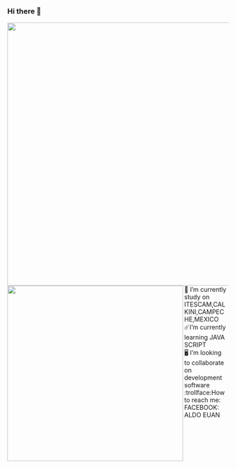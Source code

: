 ### Hi there 🤙
<img src="https://cdn.pixabay.com/photo/2021/09/12/07/58/banner-6617553__340.jpg" width="600px" heigth="50px">

<img src="https://mir-s3-cdn-cf.behance.net/project_modules/max_1200/5eeea355389655.59822ff824b72.gif" width="400px" heigth="100px" align="left">
<br> 🏫 I’m currently study on ITESCAM,CALKINI,CAMPECHE,MEXICO
<br> ☄️I’m currently learning JAVA SCRIPT
<br> 🖥️ I’m looking to collaborate on development software
<br> :trollface:How to reach me:  FACEBOOK: ALDO EUAN
